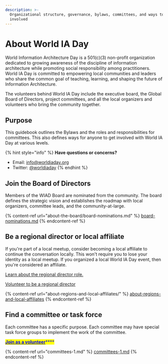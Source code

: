 ```yaml
---
description: >-
  Organizational structure, governance, bylaws, committees, and ways to get
  involved
---
```


# About World IA Day

World Information Architecture Day is a 501(c)(3) non-profit organization dedicated to growing awareness of the discipline of information architecture while promoting social responsibility among practitioners. World IA Day is committed to empowering local communities and leaders who share the common goal of teaching, learning, and shaping the future of Information Architecture.&#x20;

The volunteers behind World IA Day include the executive board, the Global Board of Directors, project committees, and all the local organizers and volunteers who bring the community together.

## Purpose

This guidebook outlines the Bylaws and the roles and responsibilities for committees. This also defines ways for anyone to get involved with World IA Day at various levels.

{% hint style="info" %}
**Have questions or concerns?**

* Email: [info@worldiaday.org](mailto:info@worldiaday.org)
* Twitter: [@worldiaday](https://twitter.com/WorldIADay)
{% endhint %}



## Join the Board of Directors

Members of the WIAD Board are nominated from the community. The board defines the strategic vision and establishes the roadmap with local organizers, committee leads, and the community-at-large.

{% content-ref url="about-the-board/board-nominations.md" %}
[board-nominations.md](about-the-board/board-nominations.md)
{% endcontent-ref %}

## Be a regional director or local affiliate

If you're part of a local meetup, consider becoming a local affiliate to continue the conversation locally. This won't require you to lose your identity as a local meetup. If you organized a local World IA Day event, then you're considered an affiliate.

[Learn about the regional director role.](about-regions-and-local-affiliates/regional-director-responsibilities.md)

[Volunteer to be a regional director](about-regions-and-local-affiliates/regional-director-responsibilities.md#i-want-to-nominate-myself-or-someone-i-know)

{% content-ref url="about-regions-and-local-affiliates/" %}
[about-regions-and-local-affiliates](about-regions-and-local-affiliates/)
{% endcontent-ref %}

## Find a committee or task force

Each committee has a specific purpose. Each committee may have special task force groups to implement the work of the committee.

[<mark style="color:blue;">**Join as a volunteer**</mark>](https://forms.worldiaday.org/volunteer-signup)<mark style="color:blue;">****</mark>

{% content-ref url="committees-1.md" %}
[committees-1.md](committees-1.md)
{% endcontent-ref %}
